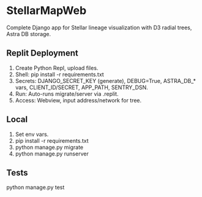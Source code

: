 # StellarMapWeb

Complete Django app for Stellar lineage visualization with D3 radial trees, Astra DB storage.

## Replit Deployment
1. Create Python Repl, upload files.
2. Shell: pip install -r requirements.txt
3. Secrets: DJANGO_SECRET_KEY (generate), DEBUG=True, ASTRA_DB_* vars, CLIENT_ID/SECRET, APP_PATH, SENTRY_DSN.
4. Run: Auto-runs migrate/server via .replit.
5. Access: Webview, input address/network for tree.

## Local
1. Set env vars.
2. pip install -r requirements.txt
3. python manage.py migrate
4. python manage.py runserver

## Tests
python manage.py test

